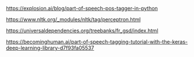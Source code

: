 https://explosion.ai/blog/part-of-speech-pos-tagger-in-python

https://www.nltk.org/_modules/nltk/tag/perceptron.html

https://universaldependencies.org/treebanks/fr_gsd/index.html

https://becominghuman.ai/part-of-speech-tagging-tutorial-with-the-keras-deep-learning-library-d7f93fa05537